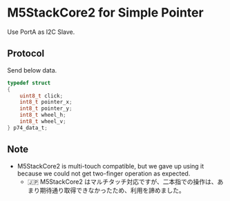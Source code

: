# M5StackCore2 for Simple Pointer

Use PortA as I2C Slave.

## Protocol

Send below data.

```c
typedef struct
{
    uint8_t click;
    int8_t pointer_x;
    int8_t pointer_y;
    int8_t wheel_h;
    int8_t wheel_v;
} p74_data_t;
```

## Note

- M5StackCore2 is multi-touch compatible, but we gave up using it because we could not get two-finger operation as expected.
  - 🇯🇵 M5StackCore2 はマルチタッチ対応ですが、二本指での操作は、あまり期待通り取得できなかったため、利用を諦めました。
